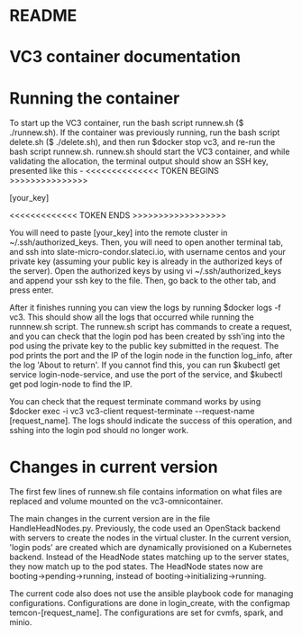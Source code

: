 # README

# VC3 container documentation 

# Running the container
To start up the VC3 container, run the bash script runnew.sh ($ ./runnew.sh). If the container was previously running, run the bash script delete.sh ($ ./delete.sh), and then run $docker stop vc3, and re-run the bash script runnew.sh. runnew.sh should start the VC3 container, and while validating the allocation, the terminal output should show an SSH key, presented like this - 
<<<<<<<<<<<<<< TOKEN BEGINS >>>>>>>>>>>>>>>

[your_key]

<<<<<<<<<<<<< TOKEN ENDS >>>>>>>>>>>>>>>>>>


You will need to paste [your_key] into the remote cluster in ~/.ssh/authorized_keys. Then, you will need to open another terminal tab, and ssh into slate-micro-condor.slateci.io, with username centos and your private key (assuming your public key is already in the authorized keys of the server). Open the authorized keys by using vi ~/.ssh/authorized_keys and append your ssh key to the file. Then, go back to the other tab, and press enter. 

After it finishes running you can view the logs by running $docker logs -f vc3. This should show all the logs that occurred while running the runnnew.sh script. The runnew.sh script has commands to create a request, and you can check that the login pod has been created by ssh'ing into the pod using the private key to the public key submitted in the request. The pod prints the port and the IP of the login node in the function log_info, after the log 'About to return'. If you cannot find this, you can run $kubectl get service login-node-service, and use the port of the service, and $kubectl get pod login-node to find the IP.  

You can check that the request terminate command works by using $docker exec -i vc3 vc3-client request-terminate --request-name [request_name]. The logs should indicate the success of this operation, and sshing into the login pod should no longer work. 


# Changes in current version
The first few lines of runnew.sh file contains information on what files are replaced and volume mounted on the vc3-omnicontainer. 

The main changes in the current version are in the file HandleHeadNodes.py. Previously, the code used an OpenStack backend with servers to create the nodes in the virtual cluster. In the current version, 'login pods' are created which are dynamically provisioned on a Kubernetes backend. Instead of the HeadNode states matching up to the server states, they now match up to the pod states. The HeadNode states now are booting->pending->running, instead of booting->initializing->running. 

The current code also does not use the ansible playbook code for managing configurations. Configurations are done in login_create, with the configmap temcon-[request_name]. The configurations are set for cvmfs, spark, and minio. 


